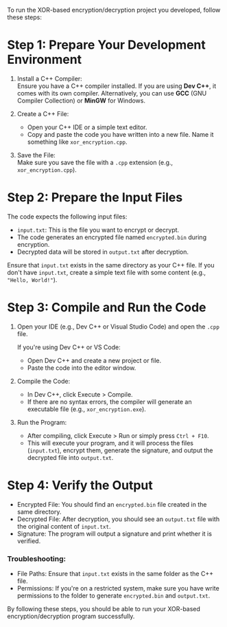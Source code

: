 To run the XOR-based encryption/decryption project you developed, follow these steps:

# Step 1: Prepare Your Development Environment

1. Install a C++ Compiler:  
   Ensure you have a C++ compiler installed. If you are using **Dev C++**, it comes with its own compiler. Alternatively, you can use **GCC** (GNU Compiler Collection) or **MinGW** for Windows.

2. Create a C++ File:  
   - Open your C++ IDE or a simple text editor.
   - Copy and paste the code you have written into a new file. Name it something like `xor_encryption.cpp`.

3. Save the File:  
   Make sure you save the file with a `.cpp` extension (e.g., `xor_encryption.cpp`).

# Step 2: Prepare the Input Files

The code expects the following input files:
- `input.txt`: This is the file you want to encrypt or decrypt.
- The code generates an encrypted file named `encrypted.bin` during encryption.
- Decrypted data will be stored in `output.txt` after decryption.

Ensure that `input.txt` exists in the same directory as your C++ file. If you don't have `input.txt`, create a simple text file with some content (e.g., `"Hello, World!"`).

# Step 3: Compile and Run the Code

1. Open your IDE (e.g., Dev C++ or Visual Studio Code) and open the `.cpp` file.
   
   If you're using Dev C++ or VS Code:
   - Open Dev C++ and create a new project or file.
   - Paste the code into the editor window.

2. Compile the Code:
   - In Dev C++, click Execute > Compile.
   - If there are no syntax errors, the compiler will generate an executable file (e.g., `xor_encryption.exe`).

3. Run the Program:
   - After compiling, click Execute > Run or simply press `Ctrl + F10`.
   - This will execute your program, and it will process the files (`input.txt`), encrypt them, generate the signature, and output the decrypted file into `output.txt`.

# Step 4: Verify the Output

- Encrypted File: You should find an `encrypted.bin` file created in the same directory.
- Decrypted File: After decryption, you should see an `output.txt` file with the original content of `input.txt`.
- Signature: The program will output a signature and print whether it is verified.

### Troubleshooting:

- File Paths: Ensure that `input.txt` exists in the same folder as the C++ file.
- Permissions: If you're on a restricted system, make sure you have write permissions to the folder to generate `encrypted.bin` and `output.txt`.

By following these steps, you should be able to run your XOR-based encryption/decryption program successfully.
